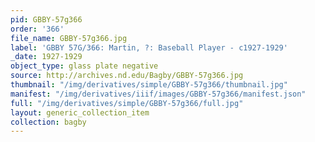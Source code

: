 ```yaml
---
pid: GBBY-57g366
order: '366'
file_name: GBBY-57g366.jpg
label: 'GBBY 57G/366: Martin, ?: Baseball Player - c1927-1929'
_date: 1927-1929
object_type: glass plate negative
source: http://archives.nd.edu/Bagby/GBBY-57g366.jpg
thumbnail: "/img/derivatives/simple/GBBY-57g366/thumbnail.jpg"
manifest: "/img/derivatives/iiif/images/GBBY-57g366/manifest.json"
full: "/img/derivatives/simple/GBBY-57g366/full.jpg"
layout: generic_collection_item
collection: bagby
---
```

